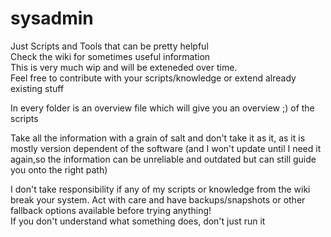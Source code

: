# sysadmin
Just Scripts and Tools that can be pretty helpful  
Check the wiki for sometimes useful information  
This is very much wip and will be exteneded over time.  
Feel free to contribute with your scripts/knowledge or extend already existing stuff  
  
In every folder is an overview file which will give you an overview ;) of the scripts  

Take all the information with a grain of salt and don't take it as it, as it is mostly version dependent of the software (and I won't update until I need it again,so the information can be unreliable and outdated but can still guide you onto the right path)  
  
I don't take responsibility if any of my scripts or knowledge from the wiki break your system. Act with care and have backups/snapshots or other fallback options available before trying anything!  
If you don't understand what something does, don't just run it
